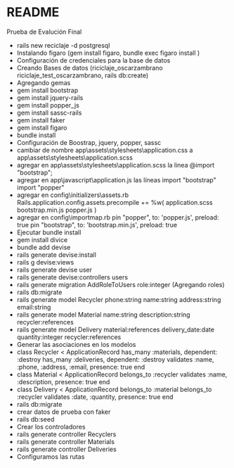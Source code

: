 # README

Prueba de Evalución Final

* rails new reciclaje -d postgresql
* Instalando figaro (gem install figaro, bundle exec figaro install )
* Configuración de credenciales para la base de datos
* Creando Bases de datos (riciclaje_oscarzambrano riciclaje_test_oscarzambrano, rails db:create)
* Agregando gemas
* gem install bootstrap
* gem install jquery-rails
* gem install popper_js
* gem install sassc-rails
* gem install faker
* gem install figaro
* bundle install
* Configuración de Boostrap, jquery, popper, sassc
* cambiar de nombre app\assets\stylesheets\application.css a app\assets\stylesheets\application.scss
* agregar en app\assets\stylesheets\application.scss la linea @import "bootstrap";
* agregar en app\javascript\application.js las líneas import "bootstrap" import "popper"
* agregar en config\initializers\assets.rb Rails.application.config.assets.precompile += %w( application.scss bootstrap.min.js popper.js )
* agregar en config\importmap.rb pin "popper", to: 'popper.js', preload: true pin "bootstrap", to: 'bootstrap.min.js', preload: true
* Ejecutar bundle install
* gem install divice
* bundle add devise
* rails generate devise:install
* rails g devise:views
* rails generate devise user
* rails generate devise:controllers users
* rails generate migration AddRoleToUsers role:integer (Agregando roles)
* rails db:migrate
* rails generate model Recycler phone:string name:string address:string email:string
* rails generate model Material name:string description:string recycler:references
* rails generate model Delivery material:references delivery_date:date quantity:integer recycler:references
* Generar las asociaciones en los modelos
* class Recycler < ApplicationRecord
    has_many :materials, dependent: :destroy
    has_many :deliveries, dependent: :destroy
    validates :name, :phone, :address, :email, presence: true
end
* class Material < ApplicationRecord
  belongs_to :recycler
  validates :name, :description, presence: true
end
* class Delivery < ApplicationRecord
  belongs_to :material
  belongs_to :recycler
  validates :date, :quantity, presence: true
end
* rails db:migrate
* crear datos de prueba con faker
* rails db:seed
* Crear los controladores
* rails generate controller Recyclers
* rails generate controller Materials
* rails generate controller Deliveries
* Configuramos las rutas
